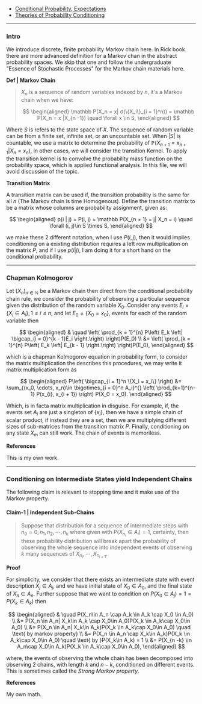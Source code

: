 - [Conditional Probability, Expectations](../STATS%20501%20Statistics%20for%20Mathematicians/Conditional%20Probability,%20Expectations.md)
- [Theories of Probability Conditioning](../AMATH%20561%20Probability%20Theory/Probability%20Basics/Theories%20of%20Probability%20Conditioning.md)

---
### **Intro**

We introduce discrete, finite probability Markov chain here. In Rick book there are more advanced definition for a Markov chan in the abstract probability spaces. We skip that one and follow the undergraduate "Essence of Stochastic Processes" for the Markov chain materials here. 

**Def | Markov Chain**

> $X_n$ is a sequence of random variables indexed by $n$, it's a Markov chain when we have: 
> 
> $$
> \begin{aligned}
>     \mathbb P(X_n = x| σ(\{X_i\}_{i = 1}^n)) = \mathbb P(X_n = x |X_{n -1})
>     \quad \forall x \in S, 
> \end{aligned}
> $$
> 

Where $S$ is refers to the state space of $X$. The sequence of random variable can be from a finite set, infinite set, or an uncountable set. When $|S|$ is countable, we use a matrix to determine the probability of $\mathbb P(X_{n + 1} = x_{n + 1}| X_n = x_n)$, in other cases, we will consider the transition Kernel. To apply the transition kernel is to convolve the probability mass function on the probability space, which is applied functional analysis. In this file, we will avoid discussion of the topic. 

**Transition Matrix**

A transition matrix can be used if, the transition probability is the same for all $n$ (The Markov chain is time Homogenous). Define the transition matrix to be a matrix whose columns are probability assignment, given as: 

$$
\begin{aligned}
    p(i | j) = P(i, j) = \mathbb P(X_{n + 1} = j| X_n = i) \quad \forall (i, j)\in S \times S, 
\end{aligned}
$$

we make these 2 different notation, when I use $P(i, j)$, then it would implies conditioning on a exixting distribution requires a left row multiplication on the matrix $P$, and if I use $p(i |j)$, I am doing it for a short hand on the conditional probability. 


---
### **Chapman Kolmogorov**

Let $(X_n)_{n\in \mathbb N}$ be a Markov chain then direct from the conditional probability chain rule, we consider the probability of observing a particular sequence given the distribution of the random variable $X_0$. Consider any events $E_i = \{X_i \in A_i\}, 1 \le i \le n$, and let $E_0 = \{X_0 = x_0\}$, events for each of the random variable then 

$$
\begin{aligned}
    & \quad
    \left(
    \prod_{k = 1}^{n} 
    P\left(
        E_k \left| 
        \bigcap_{i = 0}^{k - 1}E_i
    \right.\right)
    \right)P(E_0) 
    \\
    &= \left(
        \prod_{k = 1}^{n} 
        P\left(
            E_k \left| 
            E_{k - 1}
        \right.\right)
    \right)P(E_0), 
\end{aligned}
$$

which is a chapman Kolmogorov equation in probability form, to consider the matrix multiplication the describes this procedures, we may write it matrix multiplication form as

$$
\begin{aligned}
    P\left(
        \bigcap_{i = 1}^n \{X_i = x_i\}
    \right) &= 
    \sum_{(x_0, \cdots, x_n)\in \bigotimes_{i = 0}^n A_i}^{}
    \left(
        \prod_{k=1}^{n-1} 
        P(x_{i}, x_{i + 1})
    \right)
    P(X_0 = x_0). 
\end{aligned}
$$

Which, is in facta matrix multiplication in disguise. For example, if, the events set $A_i$ are just a singleton of $\{x_i\}$, then we have a simple chain of scalar product, if instead they are a set, then we are multiplying different sizes of sub-matrices from the transition matrix $P$. Finally, conditioning on any state $X_m$ can still work. The chain of events is memoriless. 

 
**References**

This is my own work. 

---
### **Conditioning on Intermediate States yield Independent Chains**

The following claim is relevant to stopping time and it make use of the Markov property. 

#### **Claim-1 | Independent Sub-Chains**
> Suppose that distribution for a sequence of intermediate steps with $n_0 = 0, n_1, n_2, \cdots, n_k$ where given with $P(X_{n_i}\in A_i) = 1$, certainty, then these probability distribution will break apart the probability of observing the whole sequence into independent events of observing $k$ many sequences of $X_{n_i},\cdots, X_{n_{i + 1}}$. 

**Proof**

For simplicity, we consider that there exists an intermediate state with event description $X_j \in A_j$, and we have initial state of $X_0 \in A_0$, and the final state of $X_n \in A_n$. Further suppose that we want to condition on $P(X_0 \in A_j) = 1 = P(X_k\in A_k)$ then

$$
\begin{aligned}
    & \quad 
    P(X_n\in A_n \cap A_k \in A_k \cap X_0 \in A_0)
    \\
    &= 
    P(X_n \in A_n| X_k\in A_k \cap X_0\in A_0)P(X_k \in A_k\cap X_0\in A_0)
    \\
    &= P(X_n \in A_n| X_k\in A_k)P(X_k \in A_k\cap X_0\in A_0) \quad \text{ by markov property}
    \\
    &= P(X_n \in A_n \cap X_k\in A_k)P(X_k \in A_k\cap X_0\in A_0) \quad \text{ by }P(X_k\in A_k) = 1
    \\
    &= P(X_{n -k} \in A_n\cap X_0\in A_k)P(X_k \in A_k\cap X_0\in A_0), 
\end{aligned}
$$

where, the events of observing the whole chain has been decomposed into observing 2 chains, with length $k$ and $n - k$, conditioned on different events. This is sometimes called the *Strong Markov property*. 


**References**

My own math. 